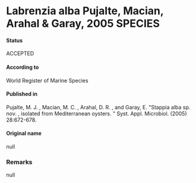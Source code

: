 # Labrenzia alba Pujalte, Macian, Arahal & Garay, 2005 SPECIES

#### Status
ACCEPTED

#### According to
World Register of Marine Species

#### Published in
Pujalte, M. J. , Macian, M. C. , Arahal, D. R. , and Garay, E. "Stappia alba sp. nov. , isolated from Mediterranean oysters. " Syst. Appl. Microbiol. (2005) 28:672-678.

#### Original name
null

### Remarks
null